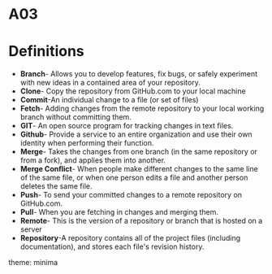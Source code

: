 # A03
<h1>Definitions</h1>
  <ul>
    <li><strong>Branch</strong>- Allows you to develop features, fix bugs, or safely experiment with new ideas in a contained area of your repository.</li>
    <li><strong>Clone</strong>- Copy the repository from GitHub.com to your local machine</li>
    <li><strong>Commit</strong>-An individual change to a file (or set of files)</li>
    <li><strong>Fetch</strong>- Adding changes from the remote repository to your local working branch without committing them.</li>
    <li><strong>GIT</strong>- An open source program for tracking changes in text files.</li>
    <li><strong>Github</strong>- Provide a service to an entire organization and use their own identity when performing their function. </li>
    <li><strong>Merge</strong>- Takes the changes from one branch (in the same repository or from a fork), and applies them into another.</li>
    <li><strong>Merge Conflict</strong>- When people make different changes to the same line of the same file, or when one person edits a file and another person deletes the same file.</li>
    <li><strong>Push</strong>- To send your committed changes to a remote repository on GitHub.com.</li>
    <li><strong>Pull</strong>- When you are fetching in changes and merging them.</li>
    <li><strong>Remote</strong>- This is the version of a repository or branch that is hosted on a server</li>
    <li><strong>Repository</strong>-A repository contains all of the project files (including documentation), and stores each file's revision history.</li>
  </ul>
theme: minima
